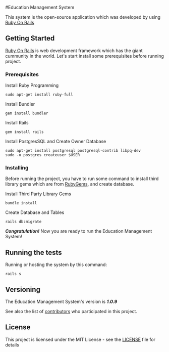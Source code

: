 #Education Management System

This system is the open-source application which was developed by using [Ruby On Rails](http://rubyonrails.org)

## Getting Started

[Ruby On Rails](http://rubyonrails.org) is web development framework which has the giant cummunity in the world. Let's start install some prerequisites before running project.

### Prerequisites

Install Ruby Programming

```
sudo apt-get install ruby-full
```

Install Bundler

```
gem install bundler
```

Install Rails

```
gem install rails
```

Install PostgresSQL and Create Owner Database

```
sudo apt-get install postgresql postgresql-contrib libpq-dev
sudo -u postgres createuser $USER
```

### Installing

Before running the project, you have to run some command to install third library gems which are from [RubyGems](https://rubygems.org), and create database.

Install Third Party Library Gems
```
bundle install
```

Create Database and Tables
```
rails db:migrate
```

***Congratulation!*** Now you are ready to run the Education Management System!

## Running the tests

Running or hosting the system by this command:
```
rails s
```

## Versioning

The Education Management System's version is ***1.0.9***


See also the list of [contributors](https://github.com/your/project/contributors) who participated in this project.

## License

This project is licensed under the MIT License - see the [LICENSE](LICENSE) file for details
